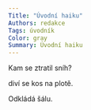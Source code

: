 ```yaml
---
Title: "Úvodní haiku"
Authors: redakce
Tags: úvodník
Color: gray
Summary: Úvodní haiku
---
```

Kam se ztratil sníh? 

diví se kos na plotě. 

Odkládá šálu.
